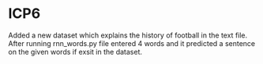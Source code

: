 # ICP6

Added a new dataset which explains the history of football in the text file.
After running rnn_words.py file entered 4 words and it predicted a sentence on the given words if exsit in the dataset.
